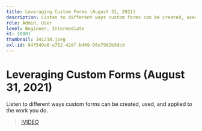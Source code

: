 ```yaml
---
title: Leveraging Custom Forms (August 31, 2021)
description: Listen to different ways custom forms can be created, used, and applied to the work you do.
role: Admin, User
level: Beginner, Intermediate
kt: 10001
thumbnail: 341218.jpeg
exl-id: 847549a0-e752-42df-b469-95e7982b3dcd
---
```

# Leveraging Custom Forms (August 31, 2021)

Listen to different ways custom forms can be created, used, and applied to the work you do.

>[!VIDEO](https://video.tv.adobe.com/v/341218/?quality=12&learn=on)
